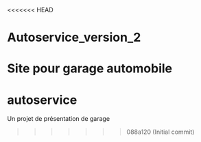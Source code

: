 <<<<<<< HEAD
# Autoservice_version_2
Site pour garage automobile
=======
# autoservice
Un projet de présentation de garage
>>>>>>> 088a120 (Initial commit)
